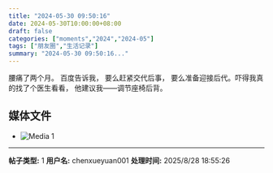 ```yaml
---
title: "2024-05-30 09:50:16"
date: 2024-05-30T10:00:00+08:00
draft: false
categories: ["moments","2024","2024-05"]
tags: ["朋友圈","生活记录"]
summary: "2024-05-30 09:50:16..."
---
```


腰痛了两个月。
​百度告诉我，
要么赶紧交代后事，
要么准备迎接后代。
​吓得我真的找了个医生看看，
​他建议我——调节座椅后背。

## 媒体文件

- ![Media 1](/Moments/photos/2024-05-30/202405300950160.jpg)

---

**帖子类型:** 1
**用户名:** chenxueyuan001
**处理时间:** 2025/8/28 18:55:26